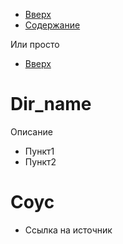 * [Вверх](../Readme.md)
* [Содержание](../TableOfContent.md)

Или просто 
* [Вверх](../TableOfContent.md)

# Dir_name

Описание

* Пункт1
* Пункт2

# Соус

* Ссылка на источник

